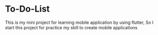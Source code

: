 # To-Do-List
This is my mini project for learning mobile application by using flutter, So I start this project for practice my skill to create mobile applications
